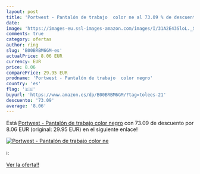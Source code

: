 ```yaml
---
layout: post
title: 'Portwest - Pantalón de trabajo  color ne al 73.09 % de descuento'
date: 
image: 'https://images-eu.ssl-images-amazon.com/images/I/31A2E43SloL._SL200_.jpg'
comments: true
category: ofertas
author: ring
slug: 'B00BRBM6GM-es'
actualPrice: 8.06 EUR
currency: EUR
price: 8.06
comparePrice: 29.95 EUR
prodname: 'Portwest - Pantalón de trabajo  color negro'
country: 'es'
flag: '🇪🇸'
buyurl: 'https://www.amazon.es/dp/B00BRBM6GM/?tag=tolees-21'
descuento: '73.09'
average: '8.06'
---
```


Está [Portwest - Pantalón de trabajo  color negro](https://www.amazon.es/dp/B00BRBM6GM/?tag=tolees-21) con 73.09 de descuento por 8.06 EUR (original: 29.95 EUR) en el siguiente enlace!

[![Portwest - Pantalón de trabajo  color ne](https://images-eu.ssl-images-amazon.com/images/I/31A2E43SloL._SL200_.jpg)](https://www.amazon.es/dp/B00BRBM6GM/?tag=tolees-21)

ℹ️:


[Ver la oferta!!](https://www.amazon.es/dp/B00BRBM6GM/?tag=tolees-21)
